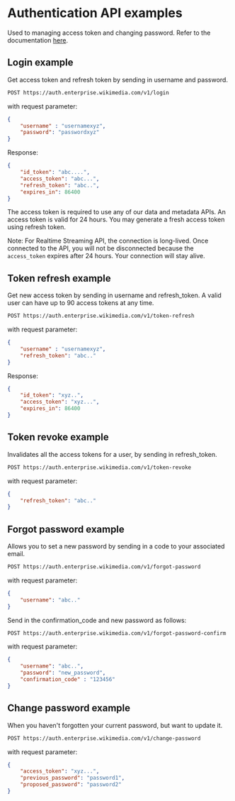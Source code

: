 # Authentication API examples
Used to managing access token and changing password. Refer to the documentation [here](https://enterprise.wikimedia.com/docs/authentication/).

## Login example
Get access token and refresh token by sending in username and password.


```bash
POST https://auth.enterprise.wikimedia.com/v1/login
```
with request parameter:
```json
{
    "username" : "usernamexyz",
    "password": "passwordxyz"
}
```

Response: 
```json
{
    "id_token": "abc....",
    "access_token": "abc...",
    "refresh_token": "abc..",
    "expires_in": 86400
}
```

The access token is required to use any of our data and metadata APIs. An access token is valid for 24 hours. You may generate a fresh access token using refresh token.

Note: For Realtime Streaming API, the connection is long-lived. Once connected to the API, you will not be disconnected because the `access_token` expires after 24 hours. Your connection will stay alive.


## Token refresh example
Get new access token by sending in username and refresh_token.
A valid user can have up to 90 access tokens at any time.

```bash
POST https://auth.enterprise.wikimedia.com/v1/token-refresh
```
with request parameter:
```json
{
    "username" : "usernamexyz",
    "refresh_token": "abc.."
}
```

Response: 
```json
{
    "id_token": "xyz..",
    "access_token": "xyz...",
    "expires_in": 86400
}
```


## Token revoke example
Invalidates all the access tokens for a user, by sending in refresh_token.

```bash
POST https://auth.enterprise.wikimedia.com/v1/token-revoke
```
with request parameter:
```json
{
    "refresh_token": "abc.."
}
```

## Forgot password example
Allows you to set a new password by sending in a code to your associated email.

```bash
POST https://auth.enterprise.wikimedia.com/v1/forgot-password
```
with request parameter:
```json
{
    "username": "abc.."
}
```

Send in the confirmation_code and new password as follows:

```bash
POST https://auth.enterprise.wikimedia.com/v1/forgot-password-confirm
```
with request parameter:
```json
{
    "username": "abc..",
	"password": "new_password",
	"confirmation_code" : "123456"
}
```

## Change password example
When you haven't forgotten your current password, but want to update it.

```bash
POST https://auth.enterprise.wikimedia.com/v1/change-password
```
with request parameter:
```json
{
    "access_token": "xyz...",
    "previous_password": "password1",
    "proposed_password": "password2"
}
```

